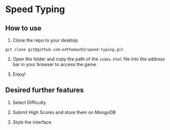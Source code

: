 # Speed Typing

## How to use

1. Clone the repo to your desktop

`git clone git@github.com:edthomas93/speed-typing.git`

2. Open the folder and copy the path of the `index.html` file into the address bar in your browser to access the game.

3. Enjoy!

## Desired further features

1. Select Difficulty

2. Submit High Scores and store them on MongoDB

3. Style the interface
